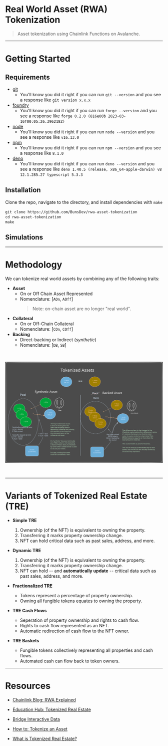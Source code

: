 # Real World Asset (RWA) Tokenization
> Asset tokenization using Chainlink Functions on Avalanche.

----

# Getting Started 

## Requirements

- [git](https://git-scm.com/book/en/v2/Getting-Started-Installing-Git)
  - You'll know you did it right if you can run `git --version` and you see a response like `git version x.x.x`
- [foundry](https://getfoundry.sh/)
  - You'll know you did it right if you can run `forge --version` and you see a response like `forge 0.2.0 (816e00b 2023-03-16T00:05:26.396218Z)`
- [node](https://nodejs.org/en/download/)
  - You'll know you did it right if you can run `node --version` and you see a response like `v16.13.0`  
- [npm](https://www.npmjs.com/get-npm)
  - You'll know you did it right if you can run `npm --version` and you see a response like `8.1.0`
- [deno](https://docs.deno.com/runtime/manual/getting_started/installation)
  - You'll know you did it right if you can run `deno --version` and you see a response like `deno 1.40.5 (release, x86_64-apple-darwin) v8 12.1.285.27 typescript 5.3.3`

## Installation

Clone the repo, navigate to the directory, and install dependencies with `make`
```
git clone https://github.com/BunsDev/rwa-asset-tokenization
cd rwa-asset-tokenization
make
```

## Simulations

----

# Methodology

We can tokenize real world assets by combining any of the following traits:
- **Asset**
  - On or Off Chain Asset Represented 
  - Nomenclature: [`AOn`, `AOff`] 
    > Note: on-chain asset are no longer "real world".
- **Collateral**
  - On or Off-Chain Collateral 
  - Nomenclature: [`COn`, `COff`] 
- **Backing**
  - Direct-backing or Indirect (*synthetic*)
  - Nomenclature: [`DB`, `SB`]

<br/>
<p align="center">
<img src="./img/tokenized-assets.svg" width="700" alt="tokenized-assets">
</p>
<br/>


---

# Variants of Tokenized Real Estate (TRE)

- **Simple TRE**
  1. Ownership (of the NFT) is equivalent to owning the property.
  2. Transferring it marks property ownership change.
  3. NFT can hold critical data such as past sales, address, and more.

- **Dynamic TRE**
  1. Ownership (of the NFT) is equivalent to owning the property.
  2. Transferring it marks property ownership change.
  3. NFT can hold -- and **automatically update** -- critical data such as past sales, address, and more.

- **Fractionalized TRE**
  - Tokens represent a percentage of property ownership.
  - Owning all fungible tokens equates to owning the property.

- **TRE Cash Flows**
  - Seperation of property ownership and rights to cash flow.
  - Rights to cash flow represented as an NFT.
  - Automatic redirection of cash flow to the NFT owner.

- **TRE Baskets**
  - Fungible tokens collectively representing all properties and cash flows.
  - Automated cash can flow back to token owners.

---

# Resources

- [Chainlink Blog: RWA Explained](https://blog.chain.link/real-world-assets-rwas-explained/)

- [Education Hub: Tokenized Real Estate](https://chain.link/education-hub/tokenized-real-estate)

- [Bridge Interactive Data](https://bridgedataoutput.com/docs/explorer/reso-web-api#oShowProperty)

- [How to: Tokenize an Asset](https://chain.link/education-hub/how-to-tokenize-an-asset)

- [What is Tokenized Real Estate?](https://chain.link/education-hub/tokenized-real-estate)